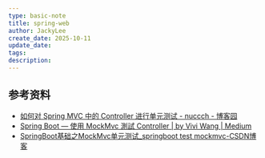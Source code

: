 ```yaml
---
type: basic-note
title: spring-web
author: JackyLee
create_date: 2025-10-11
update_date:
tags:
description:
---
```


## 参考资料

- [如何对 Spring MVC 中的 Controller 进行单元测试 - nuccch - 博客园](https://www.cnblogs.com/nuccch/p/15901976.html)
- [Spring Boot — 使用 MockMvc 測試 Controller | by Vivi Wang | Medium](https://vivifish.medium.com/spring-boot-%E4%BD%BF%E7%94%A8-mockmvc-%E6%B8%AC%E8%A9%A6-controller-b9486c2ac1e6)
- [SpringBoot基础之MockMvc单元测试_springboot test mockmvc-CSDN博客](https://blog.csdn.net/wo541075754/article/details/88983708)